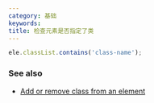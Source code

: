 ```yaml
---
category: 基础
keywords:
title: 检查元素是否指定了类
---
```


```js
ele.classList.contains('class-name');
```

### See also

-   [Add or remove class from an element](/add-or-remove-class-from-an-element)
